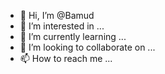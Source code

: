 - 👋 Hi, I’m @Bamud
- 👀 I’m interested in ...
- 🌱 I’m currently learning ...
- 💞️ I’m looking to collaborate on ...
- 📫 How to reach me ...

<!---
Bamud/Bamud is a ✨ special ✨ repository because its `README.md` (this file) appears on your GitHub profile.
You can click the Preview link to take a look at your changes.
--->
